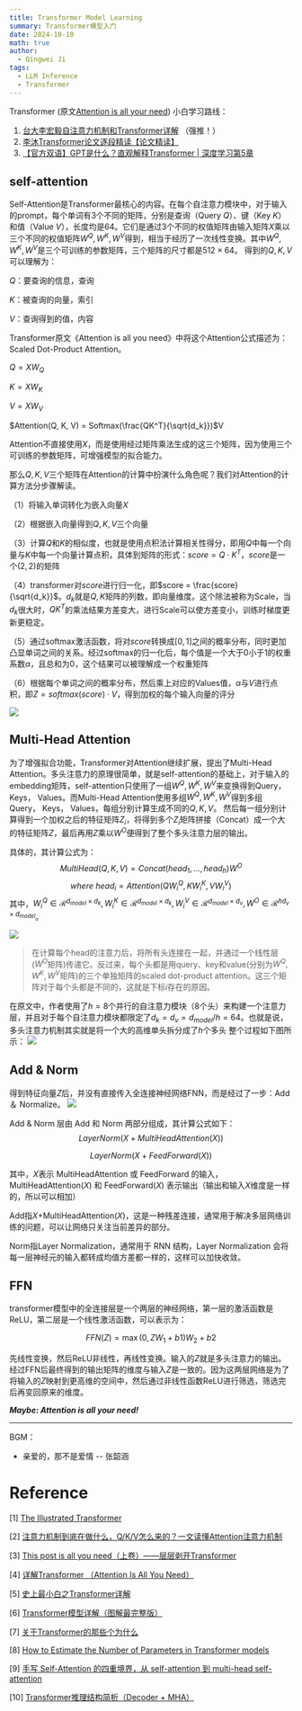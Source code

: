 ```yaml
---
title: Transformer Model Learning
summary: Transformer模型入门
date: 2024-10-10
math: true
author:
  - Qingwei Ji
tags:
  - LLM Inference 
  - Transformer
---
```


Transformer (原文[Attention is all your need](https://docalysis.s3.us-west-1.amazonaws.com/prod/sgk7dcw7kftek1a6rehs4cnslht2rj993jv8ywp8rbp7fx6vfpz4mbykgjwn7vzn.pdf?X-Amz-Algorithm=AWS4-HMAC-SHA256&X-Amz-Credential=AKIAUUXFV6NCXUJP7F5H%2F20241014%2Fus-west-1%2Fs3%2Faws4_request&X-Amz-Date=20241014T091710Z&X-Amz-Expires=300&X-Amz-SignedHeaders=host&X-Amz-Signature=2deac3c9002a4b352f9402fae70c4fa1946bbea89eeb83ce87940fcb65d007ba)) 小白学习路线：

1. [台大李宏毅自注意力机制和Transformer详解](https://www.bilibili.com/video/BV1v3411r78R/?spm_id_from=333.337.search-card.all.click&vd_source=e092b13f32ccf57ffa840f905bb9dd08)
（强推！）
1. [李沐Transformer论文逐段精读【论文精读】](https://www.bilibili.com/video/BV1pu411o7BE/?vd_source=e092b13f32ccf57ffa840f905bb9dd08)
2. [【官方双语】GPT是什么？直观解释Transformer | 深度学习第5章](https://www.bilibili.com/video/BV13z421U7cs/?spm_id_from=333.999.0.0&vd_source=e092b13f32ccf57ffa840f905bb9dd08)


## self-attention

Self-Attention是Transformer最核心的内容。在每个自注意力模块中，对于输入的prompt，每个单词有3个不同的矩阵，分别是查询（Query $Q$）、键（Key $K$）和值（Value $V$），长度均是64。它们是通过3个不同的权值矩阵由输入矩阵$X$乘以三个不同的权值矩阵$W^Q, W^K, W^V$得到，相当于经历了一次线性变换。其中$W^Q, W^K, W^V$是三个可训练的参数矩阵，三个矩阵的尺寸都是$512 \times 64$。
得到的$Q, K, V$可以理解为：

$Q$：要查询的信息，查询

$K$：被查询的向量，索引

$V$：查询得到的值，内容

Transformer原文《Attention is all you need》中将这个Attention公式描述为：Scaled Dot-Product Attention。

$Q = XW_Q$

$K = XW_K$

$V = XW_V$

$Attention(Q, K, V) = Softmax(\frac{QK^T}{\sqrt{d_k}})$V

Attention不直接使用$X$，而是使用经过矩阵乘法生成的这三个矩阵，因为使用三个可训练的参数矩阵，可增强模型的拟合能力。

那么$Q, K, V$三个矩阵在Attention的计算中扮演什么角色呢？我们对Attention的计算方法分步骤解读。

（1）将输入单词转化为嵌入向量$X$

（2）根据嵌入向量得到$Q, K, V$三个向量

（3）计算$Q$和$K$的相似度，也就是使用点积法计算相关性得分，即用$Q$中每一个向量与$K$中每一个向量计算点积，具体到矩阵的形式：$score = Q \cdot K^T$，$score$是一个$(2,2)$的矩阵

（4）transformer对$score$进行归一化，即$score = \frac{score}{\sqrt{d_k}}$。$d_k$就是$Q, K$矩阵的列数，即向量维度。这个除法被称为Scale，当$d_k$很大时，$QK^T$的乘法结果方差变大，进行Scale可以使方差变小，训练时梯度更新更稳定。

（5）通过softmax激活函数，将对$score$转换成$[0, 1]$之间的概率分布，同时更加凸显单词之间的关系。经过softmax的归一化后，每个值是一个大于0小于1的权重系数$\alpha$，且总和为0，这个结果可以被理解成一个权重矩阵
<!-- 经过softmax后，$score$转换成一个值分布在$[0, 1]$之间的$(2, 2)\alpha$概率分布矩阵。 -->

（6）根据每个单词之间的概率分布，然后乘上对应的Values值，$\alpha$与$V$进行点积，即$Z=softmax(score) \cdot V$，得到加权的每个输入向量的评分
<!-- 其中，$v$的维度是$(2, 64)$，$(2, 2) \times (2, 64)$最后得到的$Z$是$(2,64)$维的矩阵 -->

![](./1-self-attention-output.png)


## Multi-Head Attention

为了增强拟合功能，Transformer对Attention继续扩展，提出了Multi-Head Attention。多头注意力的原理很简单，就是self-attention的基础上，对于输入的embedding矩阵，self-attention只使用了一组$W^Q, W^K, W^V$来变换得到Query， Keys， Values。而Multi-Head Attention使用多组$W^Q, W^K, W^V$得到多组Query， Keys， Values，每组分别计算生成不同的$Q, K, V$。
然后每一组分别计算得到一个加权之后的特征矩阵$Z_i$，将得到多个$Z_i$矩阵拼接（Concat）成一个大的特征矩阵$Z$，最后再用$Z$乘以$W^O$便得到了整个多头注意力层的输出。

具体的，其计算公式为：
$$MultiHead(Q,K,V) = Concat(head_1,...,head_h)W^O$$
$$where\ head_i = Attention(QW_i^Q,KW_i^K,VW_i^V)$$
其中，$W_i^Q \in \mathcal{R}^{d_{model}\times{d_k}}, W_i^K \in \mathcal{R}^{d_{model}\times{d_k}}, W_i^V \in \mathcal{R}^{d_{model}\times{d_v}}, W^O \in \mathcal{R}^{hd_v\times{d_{model}}}$。

![](./2-attention.png)

>在计算每个head的注意力后，将所有头连接在一起，并通过一个线性层($W^O$矩阵)传递它。反过来，每个头都是用query、key和value(分别为$W^Q, W^K, W^V$矩阵)的三个单独矩阵的scaled dot-product attention。这三个矩阵对于每个头都是不同的，这就是下标$i$存在的原因。


在原文中，作者使用了$h=8$个并行的自注意力模块（8个头）来构建一个注意力层，并且对于每个自注意力模块都限定了$d_k = d_v = d_{model}/h = 64$。也就是说，多头注意力机制其实就是将一个大的高维单头拆分成了$h$个多头
整个过程如下图所示：
![](./3-MHA.png)

## Add & Norm

得到特征向量$Z$后，并没有直接传入全连接神经网络FNN，而是经过了一步：Add ＆ Normalize。
![](./4-transformer_resideual_layer_norm_2.png)

Add & Norm 层由 Add 和 Norm 两部分组成，其计算公式如下：
$$LayerNorm(X + MultiHeadAttention(X))$$

$$LayerNorm(X + FeedForward(X))$$

其中，$X$表示 MultiHeadAttention 或 FeedForward 的输入，MultiHeadAttention($X$) 和 FeedForward($X$) 表示输出（输出和输入$X$维度是一样的，所以可以相加）

Add指$X$+MultiHeadAttention($X$)，这是一种残差连接，通常用于解决多层网络训练的问题，可以让网络只关注当前差异的部分。

Norm指Layer Normalization，通常用于 RNN 结构，Layer Normalization 会将每一层神经元的输入都转成均值方差都一样的，这样可以加快收敛。


## FFN

transformer模型中的全连接层是一个两层的神经网络，第一层的激活函数是ReLU，第二层是一个线性激活函数，可以表示为：

$$FFN(Z) = \max(0, ZW_1+b1)W_2+b2$$

先线性变换，然后ReLU非线性，再线性变换。输入的$Z$就是多头注意力的输出。经过FFN后最终得到的输出矩阵的维度与输入$Z$是一致的。因为这两层网络是为了将输入的$Z$映射到更高维的空间中，然后通过非线性函数ReLU进行筛选，筛选完后再变回原来的维度。




***Maybe: Attention is all your need!***


***

BGM：

<ul>
<li>亲爱的，那不是爱情 -- 张韶涵</li>
</ul>



# Reference

[1] [The Illustrated Transformer](https://jalammar.github.io/illustrated-transformer/)

[2] [注意力机制到底在做什么，Q/K/V怎么来的？一文读懂Attention注意力机制](https://www.zhihu.com/tardis/zm/art/414084879?source_id=1005)

[3] [This post is all you need（上卷）——层层剥开Transformer](https://zhuanlan.zhihu.com/p/420820453)

[4] [详解Transformer （Attention Is All You Need）](https://zhuanlan.zhihu.com/p/48508221)

[5] [史上最小白之Transformer详解](https://zhuanlan.zhihu.com/p/697473529)

[6] [Transformer模型详解（图解最完整版）](https://zhuanlan.zhihu.com/p/338817680)

[7] [关于Transformer的那些个为什么](https://zhuanlan.zhihu.com/p/360144789)

[8] [How to Estimate the Number of Parameters in Transformer models](https://towardsdatascience.com/how-to-estimate-the-number-of-parameters-in-transformer-models-ca0f57d8dff0)

[9] [手写 Self-Attention 的四重境界，从 self-attention 到 multi-head self-attention](https://bruceyuan.com/hands-on-code/from-self-attention-to-multi-head-self-attention.html)

[10] [Transformer推理结构简析（Decoder + MHA）](https://mp.weixin.qq.com/s/UN6sXJlKgZIFR0VigRhWQQ)